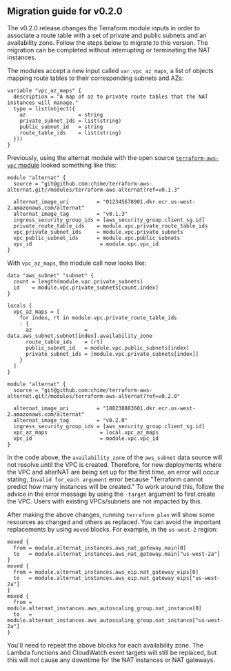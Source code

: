 ## Migration guide for v0.2.0

The v0.2.0 release changes the Terraform module inputs in order to associate a route table with a set of private and public subnets and an availability zone. Follow the steps below to migrate to this version. The migration can be completed without interrupting or terminating the NAT instances.

The modules accept a new input called `var.vpc_az_maps`, a list of objects mapping route tables to their corresponding subnets and AZs:

```
variable "vpc_az_maps" {
  description = "A map of az to private route tables that the NAT instances will manage."
  type = list(object({
    az                 = string
    private_subnet_ids = list(string)
    public_subnet_id   = string
    route_table_ids    = list(string)
  }))
}
```

Previously, using the alternat module with the open source [`terraform-aws-vpc` module](https://github.com/terraform-aws-modules/terraform-aws-vpc) looked something like this:

```
module "alternat" {
  source = "git@github.com:chime/terraform-aws-alternat.git//modules/terraform-aws-alternat?ref=v0.1.3"

  alternat_image_uri         = "012345678901.dkr.ecr.us-west-2.amazonaws.com/alternat"
  alternat_image_tag         = "v0.1.3"
  ingress_security_group_ids = [aws_security_group.client_sg.id]
  private_route_table_ids    = module.vpc.private_route_table_ids
  vpc_private_subnet_ids     = module.vpc.private_subnets
  vpc_public_subnet_ids      = module.vpc.public_subnets
  vpc_id                      = module.vpc.vpc_id
}
```

With `vpc_az_maps`, the module call now looks like:

```
data "aws_subnet" "subnet" {
  count = length(module.vpc.private_subnets)
  id    = module.vpc.private_subnets[count.index]
}

locals {
  vpc_az_maps = [
    for index, rt in module.vpc.private_route_table_ids
    : {
      az                 = data.aws_subnet.subnet[index].availability_zone
      route_table_ids    = [rt]
      public_subnet_id   = module.vpc.public_subnets[index]
      private_subnet_ids = [module.vpc.private_subnets[index]]
    }
  ]
}

module "alternat" {
  source = "git@github.com:chime/terraform-aws-alternat.git//modules/terraform-aws-alternat?ref=v0.2.0"

  alternat_image_uri         = "188238883601.dkr.ecr.us-west-2.amazonaws.com/alternat"
  alternat_image_tag         = "v0.2.0"
  ingress_security_group_ids = [aws_security_group.client_sg.id]
  vpc_az_maps                 = local.vpc_az_maps
  vpc_id                      = module.vpc.vpc_id
}
```

In the code above, the `availability_zone` of the `aws_subnet` data source will not resolve until the VPC is created. Therefore, for new deployments where the VPC and alterNAT are being set up for the first time, an error will occur stating, `Invalid for_each argument` error because "Terraform cannot predict how many instances will be created." To work around this, follow the advice in the error message by using the `-target` argument to first create the VPC. Users with existing VPCs/subnets are not impacted by this.

After making the above changes, running `terraform plan` will show some resources as changed and others as replaced. You can avoid the important replacements by using `moved` blocks. For example, in the `us-west-2` region:

```
moved {
  from = module.alternat_instances.aws_nat_gateway.main[0]
  to   = module.alternat_instances.aws_nat_gateway.main["us-west-2a"]
}
moved {
  from = module.alternat_instances.aws_eip.nat_gateway_eips[0]
  to   = module.alternat_instances.aws_eip.nat_gateway_eips["us-west-2a"]
}
moved {
  from = module.alternat_instances.aws_autoscaling_group.nat_instance[0]
  to   = module.alternat_instances.aws_autoscaling_group.nat_instance["us-west-2a"]
}
```

You'll need to repeat the above blocks for each availability zone. The Lambda functions and CloudWatch event targets will still be replaced, but this will not cause any downtime for the NAT instances or NAT gateways.
